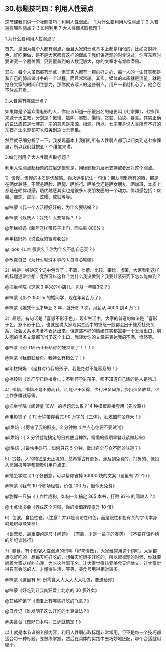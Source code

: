 ## 30.标题技巧四：利用人性弱点
这节课我们讲一个标题技巧：利用人性弱点。 
1.为什么要利用人性弱点？
2.人普遍有哪些弱点？
3.如何利用 7 大人性弱点取标题？


1.为什么要利用人性弱点？


首先，是因为每个人都有弱点，而且大家的弱点基本上都是相似的，比如贪财好色、好吃懒做，是不是大家都有这样的弱点？我们讲选题的时候说过，你写东西时要讲究一个覆盖面，只要覆盖到的人数足够大，你的文章才有爆款潜质。


其次，每个人虽然都有弱点，但其实人都有一颗向好之心，每个人的一生其实都是和自己的弱点做斗争的一个过程，而且常常输。其实，媒体的本质就是流量，就是抢夺大家的时间和注意力，那你就去写人的这些弱点，用户一看就扎心了，他会忍不住点开看。


2.人普遍有哪些弱点？


如果你是个喜欢看电影的人，你应该知道一部很出名的电影叫《七宗罪》，七宗罪来源于天主教，分别是：傲慢、嫉妒、暴怒、懒惰、贪婪、色欲、暴食。其实正确的说法应该是七罪宗，宗的意思是来源、根源。所以，七宗罪是说人类所有不好的东西产生来源都可以归类到这七宗罪里。


然后就仔细分析了一下，我发现基本上我们的所有人性弱点都可以归类到这七宗罪里，所以我们就按这 7 个维度来讲。


3.如何利用 7 大人性弱点取标题？


利用人性弱点起标题的底层逻辑就是，用标题极力展示支持或者反对这个弱点。


1）傲慢。傲慢的本质是优越感。你永远要记住一句话：朋友圈里所有的晒，都是在晒优越感，不管是晒脸、晒腿、晒旅行、晒美食还是晒女朋友、晒加班，本质上都是在晒优越感，晒优越感其实也是很多人发朋友圈的一个动力。优越感包括：优越、自恋、虚荣、炫耀、成就等等。


@咪蒙《我一个人活得好好的，为什么要结婚？》


@咪蒙《致贱人：我凭什么要帮你？！》 


@年糕妈妈《新年这样带孩子出门，回头率 800% 》


@年糕妈妈《说说我的智障老公》 


@ look《口红很贵么？你为什么不能自己买？》


@改变自己《为什么越没本事的人自尊心越强》


2）嫉妒。嫉妒这个词中包含了：不满、吐槽、比较、攀比、虚荣，大家看到这样的标题通常会想：竟然可以这样？为什么我没做到？我要赶紧研究下怎么能做到？


@插坐学院《这家 3 平米的小店儿，凭啥一年赚3亿？》


@咪蒙《那个 150cm 的矮同学，现在年薪百万了》


@咪蒙《她凭什么才毕业 2 年，就升职 3 次，月薪从 4000 到 4 万？》


3）暴怒。有句话是「喜怒不形于色」，现实生活中，大家的普遍的做法是「喜形于色，怒不形于色」，也就是说大家现实生活中的愤怒一般都会出于维系社交关系、社会关系地考量不表达出来，但这些不好的情绪其实都需要一个发泄出口，朋友圈的很多文章都充当了这个出口，我转发你的文章来表达我的不满、愤怒等。


@咪蒙《别 TM 再让我给你的娃投票了！！！》


@咪蒙《我借钱给你，我特么有错么？！》


@年糕妈妈：《这样对待我的孩子，我是绝对不能容忍的！》


@摇铃铛《难产孕妇跳楼身亡：不到怀孕生孩子，都不知道自己嫁的是人是狗。》


4）懒惰。懒惰不是不劳而获，而是少干多得，少付出多回报，少投资多收益，少工作多赚钱等等。


@插坐学院《阅读量 10W+ 的标题怎么取？14 种模板直接套用（先收藏）》


@电影铺子《 12 分钟带你看完 90 万字的《三体》，狂炫酷帅吊炸天！》


@i烘焙：《厉害了我的酥皮，2 分钟做 4 种点心你要不要试试》


@i烘焙：《 3 分钟就能搞定的日式便当神作，慵懒的假期早餐赶紧做起来》


@i烘焙：《最快手热巧：如何只花 5 分钟，做出完全与众不同的味道？》


5）贪婪。人的物欲是无止境的，总希望占有更多。涉及到免费的、打折的、低投入高回报等等都能吸引用户点击。


@插坐学院《 1 个好创意，可以帮你省掉 30000 块的文案（这里有 22 个）》


@咪蒙《我有 10 个职场经验，价值 100 万，但今天免费》


@剽悍一只猫《工作忙成狗，如何一年搞定 365 本书，打败 99％ 的同龄人？》


@十点读书会《养成这个习惯，你的增值速度提升 10 倍》


6）色欲。食色性也。（注意：并非是谈论性和色，而是跟性和色有关的字词本身就是眼球聚集器）


《谈恋爱，最重要的是尺寸问题》
《有趣，才是一辈子的春药》
《不要在该约炮的年纪谈修行》


7）暴食。有个形容人性弱点的词叫「好吃懒做」，大家经常用这个词吧。大家都想吃好吃的，想每天吃好吃的，想每天吃很多好吃的，所以起标题的时候，你就要顺着大家这样的心理，为吃这件事正名，让大家觉得热爱美食天经地义，让大家觉得只有会吃的人，才懂得生活，等等，美食号用得相对较多。


@咪蒙《这里有 50 份零食大大大大大大礼包，要送给你》


@咪蒙《好吃到让我疯狂爱上北京的 30 家外卖》


@艾格吃饱了《淘宝上有哪些好吃的飞禽？》 


@日食记《谁发明了这么好吃的土豆做法？》


@美食台《做好口水鸡，三步就搞定！》


以上就是本节课的全部内容，利用人性弱点取标题非常常用，但不是每一个技巧都适合每一种标题，要熟练掌握，然后在具体的实践中去巧妙地匹配，哪个合适就用哪个。

